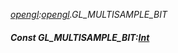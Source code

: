 _[opengl](../../modules/opengl/opengl-module.md):[opengl](../../modules/opengl/opengl-module.md).GL\_MULTISAMPLE\_BIT_
##### Const GL\_MULTISAMPLE\_BIT:[Int](../../modules/wonkey/wonkey-types-int.md)
